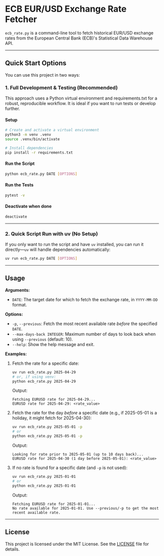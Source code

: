 # ECB EUR/USD Exchange Rate Fetcher

`ecb_rate.py` is a command-line tool to fetch historical EUR/USD exchange rates from the European Central Bank (ECB)'s Statistical Data Warehouse API.

---

## Quick Start Options

You can use this project in two ways:

### 1. Full Development & Testing (Recommended)

This approach uses a Python virtual environment and requirements.txt for a robust, reproducible workflow. It is ideal if you want to run tests or develop further.

#### **Setup**

```bash
# Create and activate a virtual environment
python3 -m venv .venv
source .venv/bin/activate

# Install dependencies
pip install -r requirements.txt
```

#### **Run the Script**

```bash
python ecb_rate.py DATE [OPTIONS]
```

#### **Run the Tests**

```bash
pytest -v
```

#### **Deactivate when done**

```bash
deactivate
```

---

### 2. Quick Script Run with uv (No Setup)

If you only want to run the script and have `uv` installed, you can run it directly—`uv` will handle dependencies automatically:

```bash
uv run ecb_rate.py DATE [OPTIONS]
```

---

## Usage

**Arguments:**

-   `DATE`: The target date for which to fetch the exchange rate, in `YYYY-MM-DD` format.

**Options:**

-   `-p`, `--previous`: Fetch the most recent available rate *before* the specified `DATE`.
-   `--max-days-back INTEGER`: Maximum number of days to look back when using `--previous` (default: 10).
-   `--help`: Show the help message and exit.

**Examples:**

1.  Fetch the rate for a specific date:
    ```bash
    uv run ecb_rate.py 2025-04-29
    # or, if using venv:
    python ecb_rate.py 2025-04-29
    ```
    Output:
    ```
    Fetching EURUSD rate for 2025-04-29...
    EURUSD rate for 2025-04-29: <rate_value>
    ```

2.  Fetch the rate for the day *before* a specific date (e.g., if 2025-05-01 is a holiday, it might fetch for 2025-04-30):
    ```bash
    uv run ecb_rate.py 2025-05-01 -p
    # or
    python ecb_rate.py 2025-05-01 -p
    ```
    Output:
    ```
    Looking for rate prior to 2025-05-01 (up to 10 days back)...
    EURUSD rate for 2025-04-30 (1 day before 2025-05-01): <rate_value>
    ```

3.  If no rate is found for a specific date (and `-p` is not used):
    ```bash
    uv run ecb_rate.py 2025-01-01
    # or
    python ecb_rate.py 2025-01-01
    ```
    Output:
    ```
    Fetching EURUSD rate for 2025-01-01...
    No rate available for 2025-01-01. Use --previous/-p to get the most recent available rate.
    ```

---

## License

This project is licensed under the MIT License. See the [LICENSE](LICENSE) file for details.